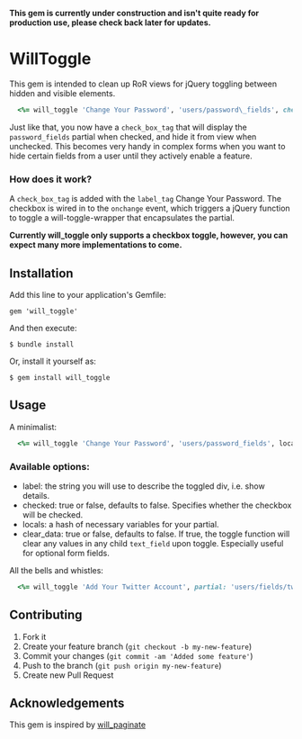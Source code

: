 __This gem is currently under construction and isn't quite ready for production use, please check back later for updates.__


# WillToggle

This gem is intended to clean up RoR views for jQuery toggling between hidden and visible elements.

```ruby
  <%= will_toggle 'Change Your Password', 'users/password\_fields', checked: false, locals { f: f } %>
```

Just like that, you now have a `check_box_tag` that will display the `password_fields` partial when checked, and hide it from view when unchecked.  This becomes very handy in complex forms when you want to hide certain fields from a user until they actively enable a feature.


### How does it work?

A `check_box_tag` is added with the `label_tag` Change Your Password.  The checkbox is wired in to the `onchange` event, which triggers a jQuery function to toggle a will-toggle-wrapper that encapsulates the partial.

__Currently will\_toggle only supports a checkbox toggle, however, you can expect many more implementations to come.__


## Installation

Add this line to your application's Gemfile:

    gem 'will_toggle'

And then execute:

    $ bundle install

Or, install it yourself as:

    $ gem install will_toggle


## Usage

A minimalist:
```ruby
  <%= will_toggle 'Change Your Password', 'users/password_fields', locals { f: f } %>
```


### Available options:

  - label: the string you will use to describe the toggled div, i.e. show details.
  - checked: true or false, defaults to false. Specifies whether the checkbox will be checked.
  - locals: a hash of necessary variables for your partial.
  - clear\_data: true or false, defaults to false. If true, the toggle function will clear any values in any child `text_field` upon toggle. Especially useful for optional form fields.
  
All the bells and whistles:
```ruby
  <%= will_toggle 'Add Your Twitter Account', partial: 'users/fields/twitter', checked: false, clear_data: true, locals: { f: f } %>
```

## Contributing

1. Fork it
2. Create your feature branch (`git checkout -b my-new-feature`)
3. Commit your changes (`git commit -am 'Added some feature'`)
4. Push to the branch (`git push origin my-new-feature`)
5. Create new Pull Request

## Acknowledgements

This gem is inspired by [will\_paginate](www.github.com/mislav/will_paginate)
